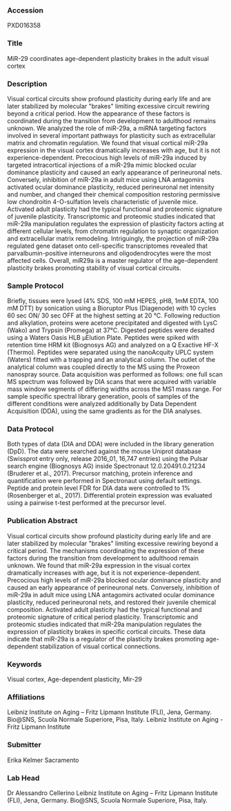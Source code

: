 ### Accession
PXD016358

### Title
MiR-29 coordinates age-dependent plasticity brakes in the adult visual cortex

### Description
Visual cortical circuits show profound plasticity during early life and are later stabilized by molecular "brakes" limiting excessive circuit rewiring beyond a critical period. How the appearance of these factors is coordinated during the transition from development to adulthood remains unknown. We analyzed the role of miR-29a, a miRNA targeting factors involved in several important pathways for plasticity such as extracellular matrix and chromatin regulation. We found that visual cortical miR-29a expression in the visual cortex dramatically increases with age, but it is not experience-dependent. Precocious high levels of miR-29a induced by targeted intracortical injections of a miR-29a mimic blocked ocular dominance plasticity and caused an early appearance of perineuronal nets. Conversely, inhibition of miR-29a in adult mice using LNA antagomirs activated ocular dominance plasticity, reduced perineuronal net intensity and number, and changed their chemical composition restoring permissive low chondroitin 4-O-sulfation levels characteristic of juvenile mice. Activated adult plasticity had the typical functional and proteomic signature of juvenile plasticity. Transcriptomic and proteomic studies indicated that miR-29a manipulation regulates the expression of plasticity factors acting at different cellular levels, from chromatin regulation to synaptic organization and extracellular matrix remodeling. Intriguingly, the projection of miR-29a regulated gene dataset onto cell-specific transcriptomes revealed that parvalbumin-positive interneurons and oligodendrocytes were the most affected cells. Overall, miR29a is a master regulator of the age-dependent plasticity brakes promoting stability of visual cortical circuits.

### Sample Protocol
Briefly, tissues were lysed (4% SDS, 100 mM HEPES, pH8, 1mM EDTA, 100 mM DTT) by sonication using a Bioruptor Plus (Diagenode) with 10 cycles 60 sec ON/ 30 sec OFF at the highest setting at 20 °C. Following reduction and alkylation, proteins were acetone precipitated and digested with LysC (Wako) and Trypsin (Promega) at 37°C. Digested peptides were desalted using a Waters Oasis HLB µElution Plate. Peptides were spiked with retention time HRM kit (Biognosys AG) and analyzed on a Q Exactive HF-X (Thermo). Peptides were separated using the nanoAcquity UPLC system (Waters) fitted with a trapping and an analytical column. The outlet of the analytical column was coupled directly to the MS using the Proxeon nanospray source. Data acquisition was performed as follows: one full scan MS spectrum was followed by DIA scans that were acquired with variable mass window segments of differing widths across the MS1 mass range. For sample specific spectral library generation, pools of samples of the different conditions were analyzed additionally by Data Dependent Acquisition (DDA), using the same gradients as for the DIA analyses.

### Data Protocol
Both types of data (DIA and DDA) were included in the library generation (DpD). The data were searched against the mouse Uniprot database (Swissprot entry only, release 2016_01, 16,747 entries) using the Pulsar search engine (Biognosys AG) inside Spectronaut 12.0.20491.0.21234 (Bruderer et al., 2017). Precursor matching, protein inference and quantification were performed in Spectronaut using default settings. Peptide and protein level FDR for DIA data were controlled to 1% (Rosenberger et al., 2017). Differential protein expression was evaluated using a pairwise t-test performed at the precursor level.

### Publication Abstract
Visual cortical circuits show profound plasticity during early life and are later stabilized by molecular "brakes" limiting excessive rewiring beyond a critical period. The mechanisms coordinating the expression of these factors during the transition from development to adulthood remain unknown. We found that miR-29a expression in the visual cortex dramatically increases with age, but it is not experience-dependent. Precocious high levels of miR-29a blocked ocular dominance plasticity and caused an early appearance of perineuronal nets. Conversely, inhibition of miR-29a in adult mice using LNA antagomirs activated ocular dominance plasticity, reduced perineuronal nets, and restored their juvenile chemical composition. Activated adult plasticity had the typical functional and proteomic signature of critical period plasticity. Transcriptomic and proteomic studies indicated that miR-29a manipulation regulates the expression of plasticity brakes in specific cortical circuits. These data indicate that miR-29a is a regulator of the plasticity brakes promoting age-dependent stabilization of visual cortical connections.

### Keywords
Visual cortex, Age-dependent plasticity, Mir-29

### Affiliations
Leibniz Institute on Aging  – Fritz Lipmann Institute (FLI), Jena, Germany.  Bio@SNS, Scuola Normale Superiore, Pisa, Italy.
Leibniz Institute on Aging - Fritz Lipmann Institute 

### Submitter
Erika Kelmer Sacramento

### Lab Head
Dr Alessandro Cellerino
Leibniz Institute on Aging  – Fritz Lipmann Institute (FLI), Jena, Germany.  Bio@SNS, Scuola Normale Superiore, Pisa, Italy.


